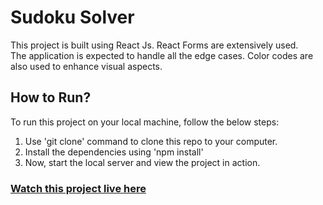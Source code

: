 # Sudoku Solver

This project is built using React Js. React Forms are extensively used. <br>
The application is expected to handle all the edge cases. 
Color codes are also used to enhance visual aspects. 

## How to Run?

To run this project on your local machine, follow the below steps:

 1. Use 'git clone' command to clone this repo to your computer.
 2. Install the dependencies using 'npm install'
 3. Now, start the local server and view the project in action.

### [ Watch this project live here ](https://rajat-rajoria-sudokusolver.netlify.app/)